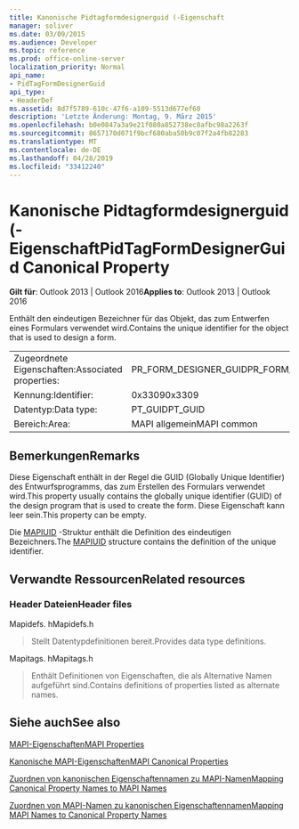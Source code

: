 ```yaml
---
title: Kanonische Pidtagformdesignerguid (-Eigenschaft
manager: soliver
ms.date: 03/09/2015
ms.audience: Developer
ms.topic: reference
ms.prod: office-online-server
localization_priority: Normal
api_name:
- PidTagFormDesignerGuid
api_type:
- HeaderDef
ms.assetid: 8d7f5789-610c-47f6-a109-5513d677ef60
description: 'Letzte Änderung: Montag, 9. März 2015'
ms.openlocfilehash: b0e0847a3a9e21f080a852738ec8afbc98a2263f
ms.sourcegitcommit: 8657170d071f9bcf680aba50b9c07f2a4fb82283
ms.translationtype: MT
ms.contentlocale: de-DE
ms.lasthandoff: 04/28/2019
ms.locfileid: "33412240"
---
```

# <a name="pidtagformdesignerguid-canonical-property"></a><span data-ttu-id="6f02d-103">Kanonische Pidtagformdesignerguid (-Eigenschaft</span><span class="sxs-lookup"><span data-stu-id="6f02d-103">PidTagFormDesignerGuid Canonical Property</span></span>

  
  
<span data-ttu-id="6f02d-104">**Gilt für**: Outlook 2013 | Outlook 2016</span><span class="sxs-lookup"><span data-stu-id="6f02d-104">**Applies to**: Outlook 2013 | Outlook 2016</span></span> 
  
<span data-ttu-id="6f02d-105">Enthält den eindeutigen Bezeichner für das Objekt, das zum Entwerfen eines Formulars verwendet wird.</span><span class="sxs-lookup"><span data-stu-id="6f02d-105">Contains the unique identifier for the object that is used to design a form.</span></span>
  
|||
|:-----|:-----|
|<span data-ttu-id="6f02d-106">Zugeordnete Eigenschaften:</span><span class="sxs-lookup"><span data-stu-id="6f02d-106">Associated properties:</span></span>  <br/> |<span data-ttu-id="6f02d-107">PR_FORM_DESIGNER_GUID</span><span class="sxs-lookup"><span data-stu-id="6f02d-107">PR_FORM_DESIGNER_GUID</span></span>  <br/> |
|<span data-ttu-id="6f02d-108">Kennung:</span><span class="sxs-lookup"><span data-stu-id="6f02d-108">Identifier:</span></span>  <br/> |<span data-ttu-id="6f02d-109">0x3309</span><span class="sxs-lookup"><span data-stu-id="6f02d-109">0x3309</span></span>  <br/> |
|<span data-ttu-id="6f02d-110">Datentyp:</span><span class="sxs-lookup"><span data-stu-id="6f02d-110">Data type:</span></span>  <br/> |<span data-ttu-id="6f02d-111">PT_GUID</span><span class="sxs-lookup"><span data-stu-id="6f02d-111">PT_GUID</span></span>  <br/> |
|<span data-ttu-id="6f02d-112">Bereich:</span><span class="sxs-lookup"><span data-stu-id="6f02d-112">Area:</span></span>  <br/> |<span data-ttu-id="6f02d-113">MAPI allgemein</span><span class="sxs-lookup"><span data-stu-id="6f02d-113">MAPI common</span></span>  <br/> |
   
## <a name="remarks"></a><span data-ttu-id="6f02d-114">Bemerkungen</span><span class="sxs-lookup"><span data-stu-id="6f02d-114">Remarks</span></span>

<span data-ttu-id="6f02d-115">Diese Eigenschaft enthält in der Regel die GUID (Globally Unique Identifier) des Entwurfsprogramms, das zum Erstellen des Formulars verwendet wird.</span><span class="sxs-lookup"><span data-stu-id="6f02d-115">This property usually contains the globally unique identifier (GUID) of the design program that is used to create the form.</span></span> <span data-ttu-id="6f02d-116">Diese Eigenschaft kann leer sein.</span><span class="sxs-lookup"><span data-stu-id="6f02d-116">This property can be empty.</span></span> 
  
<span data-ttu-id="6f02d-117">Die [MAPIUID](mapiuid.md) -Struktur enthält die Definition des eindeutigen Bezeichners.</span><span class="sxs-lookup"><span data-stu-id="6f02d-117">The [MAPIUID](mapiuid.md) structure contains the definition of the unique identifier.</span></span> 
  
## <a name="related-resources"></a><span data-ttu-id="6f02d-118">Verwandte Ressourcen</span><span class="sxs-lookup"><span data-stu-id="6f02d-118">Related resources</span></span>

### <a name="header-files"></a><span data-ttu-id="6f02d-119">Header Dateien</span><span class="sxs-lookup"><span data-stu-id="6f02d-119">Header files</span></span>

<span data-ttu-id="6f02d-120">Mapidefs. h</span><span class="sxs-lookup"><span data-stu-id="6f02d-120">Mapidefs.h</span></span>
  
> <span data-ttu-id="6f02d-121">Stellt Datentypdefinitionen bereit.</span><span class="sxs-lookup"><span data-stu-id="6f02d-121">Provides data type definitions.</span></span>
    
<span data-ttu-id="6f02d-122">Mapitags. h</span><span class="sxs-lookup"><span data-stu-id="6f02d-122">Mapitags.h</span></span>
  
> <span data-ttu-id="6f02d-123">Enthält Definitionen von Eigenschaften, die als Alternative Namen aufgeführt sind.</span><span class="sxs-lookup"><span data-stu-id="6f02d-123">Contains definitions of properties listed as alternate names.</span></span>
    
## <a name="see-also"></a><span data-ttu-id="6f02d-124">Siehe auch</span><span class="sxs-lookup"><span data-stu-id="6f02d-124">See also</span></span>



[<span data-ttu-id="6f02d-125">MAPI-Eigenschaften</span><span class="sxs-lookup"><span data-stu-id="6f02d-125">MAPI Properties</span></span>](mapi-properties.md)
  
[<span data-ttu-id="6f02d-126">Kanonische MAPI-Eigenschaften</span><span class="sxs-lookup"><span data-stu-id="6f02d-126">MAPI Canonical Properties</span></span>](mapi-canonical-properties.md)
  
[<span data-ttu-id="6f02d-127">Zuordnen von kanonischen Eigenschaftennamen zu MAPI-Namen</span><span class="sxs-lookup"><span data-stu-id="6f02d-127">Mapping Canonical Property Names to MAPI Names</span></span>](mapping-canonical-property-names-to-mapi-names.md)
  
[<span data-ttu-id="6f02d-128">Zuordnen von MAPI-Namen zu kanonischen Eigenschaftennamen</span><span class="sxs-lookup"><span data-stu-id="6f02d-128">Mapping MAPI Names to Canonical Property Names</span></span>](mapping-mapi-names-to-canonical-property-names.md)

